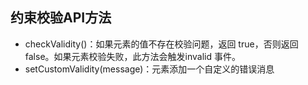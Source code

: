 
## 约束校验API方法
* checkValidity()：如果元素的值不存在校验问题，返回 true，否则返回 false。如果元素校验失败，此方法会触发invalid 事件。
* setCustomValidity(message)：元素添加一个自定义的错误消息